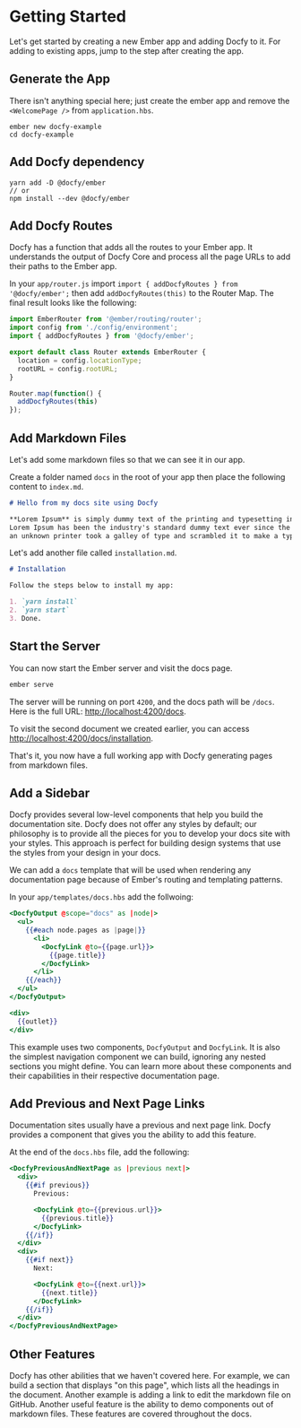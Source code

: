 # Getting Started

Let's get started by creating a new Ember app and adding Docfy to it. For adding
to existing apps, jump to the step after creating the app.


## Generate the App

There isn't anything special here; just create the ember app and remove the
`<WelcomePage />` from `application.hbs`.

```
ember new docfy-example
cd docfy-example
```

## Add Docfy dependency

```
yarn add -D @docfy/ember
// or
npm install --dev @docfy/ember
```

## Add Docfy Routes

Docfy has a function that adds all the routes to your Ember app. It understands
the output of Docfy Core and process all the page URLs to add their paths to the Ember app.

In your `app/router.js` import `import { addDocfyRoutes } from '@docfy/ember';`
then add `addDocfyRoutes(this)` to the Router Map. The final result looks like the following:

```js
import EmberRouter from '@ember/routing/router';
import config from './config/environment';
import { addDocfyRoutes } from '@docfy/ember';

export default class Router extends EmberRouter {
  location = config.locationType;
  rootURL = config.rootURL;
}

Router.map(function() {
  addDocfyRoutes(this)
});
```

## Add Markdown Files

Let's add some markdown files so that we can see it in our app.

Create a folder named `docs` in the root of your app then place the following content to `index.md`.

```md
# Hello from my docs site using Docfy

**Lorem Ipsum** is simply dummy text of the printing and typesetting industry.
Lorem Ipsum has been the industry's standard dummy text ever since the 1500s, when
an unknown printer took a galley of type and scrambled it to make a type specimen book
```

Let's add another file called `installation.md`.

```md
# Installation

Follow the steps below to install my app:

1. `yarn install`
2. `yarn start`
3. Done.
```

## Start the Server

You can now start the Ember server and visit the docs page.

```sh
ember serve
```

The server will be running on port `4200`, and the docs path will be `/docs`.
Here is the full URL: [http://localhost:4200/docs](http://localhost:4200/docs).

To visit the second document we created earlier, you can access
[http://localhost:4200/docs/installation](http://localhost:4200/docs/installation).

That's it, you now have a full working app with Docfy generating pages from
markdown files.

## Add a Sidebar

Docfy provides several low-level components that help you build the documentation site.
Docfy does not offer any styles by default; our philosophy is to provide all the
pieces for you to develop your docs site with your styles. This approach is perfect
for building design systems that use the styles from your design in your docs.

We can add a `docs` template that will be used when rendering any documentation
page because of Ember's routing and templating patterns.

In your `app/templates/docs.hbs` add the follwoing:

```hbs
<DocfyOutput @scope="docs" as |node|>
  <ul>
    {{#each node.pages as |page|}}
      <li>
        <DocfyLink @to={{page.url}}>
          {{page.title}}
        </DocfyLink>
      </li>
    {{/each}}
  </ul>
</DocfyOutput>

<div>
  {{outlet}}
</div>
```

This example uses two components, `DocfyOutput` and `DocfyLink`. It is also
the simplest navigation component we can build, ignoring any nested sections
you might define. You can learn more about these components and their capabilities
in their respective documentation page.


## Add Previous and Next Page Links

Documentation sites usually have a previous and next page link. Docfy provides a component that gives you the ability to add this feature.

At the end of the `docs.hbs` file, add the following:

```hbs
<DocfyPreviousAndNextPage as |previous next|>
  <div>
    {{#if previous}}
      Previous:

      <DocfyLink @to={{previous.url}}>
        {{previous.title}}
      </DocfyLink>
    {{/if}}
  </div>
  <div>
    {{#if next}}
      Next:

      <DocfyLink @to={{next.url}}>
        {{next.title}}
      </DocfyLink>
    {{/if}}
  </div>
</DocfyPreviousAndNextPage>
```

## Other Features

Docfy has other abilities that we haven't covered here. For example, we can build
a section that displays "on this page", which lists all the headings in the document.
Another example is adding a link to edit the markdown file on GitHub. Another
useful feature is the ability to demo components out of markdown files. These
features are covered throughout the docs.
